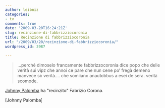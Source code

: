 ```yaml
---
author: leibniz
categories:
- tv
comments: true
date: '2009-03-20T16:24:21Z'
slug: recinzione-di-fabbrizziocoronia
title: Recinzione di fabbrizziocoronia
url: "/2009/03/20/recinzione-di-fabbrizziocoronia/"
wordpress_id: 3987

---
```

> ...perché dimoselo francamente fabbrizzocoronia dice popo che delle verità sui vipz che annoi ce pare che nun cene po’ fregà demeno manvece sò verità…. che somiiano anautobbus a esei de sera. verità scomode.


[Johnny Palomba](http://johnnypalomba.wordpress.com/2009/03/20/recinzione-fabrizio-corona/) ha "recinzito" Fabrizio Corona.

[Johnny Palomba]
